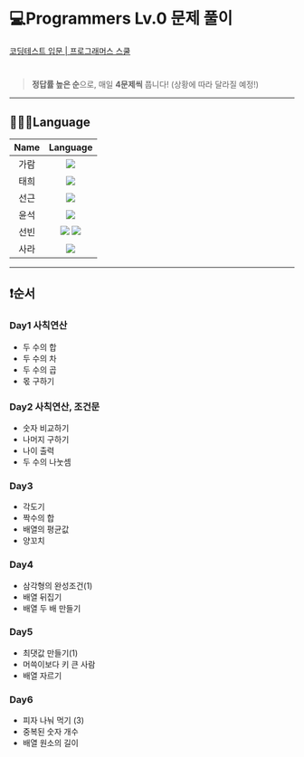 # 💻Programmers Lv.0 문제 풀이

[코딩테스트 입문 | 프로그래머스 스쿨](https://school.programmers.co.kr/learn/challenges/beginner?order=acceptance_desc&languages=javascript&page=1, "programmers link")

# 

> **정답률 높은 순**으로, 매일 **4문제씩** 풉니다! (상황에 따라 달라질 예정!)

---
## 👨🏻‍💻Language
|  Name  |                                                                                                                                                        Language                                                                                                                                                        |
|:------:|:----------------------------------------------------------------------------------------------------------------------------------------------------------------------------------------------------------------------------------------------------------------------------------------------------------------------:|
|   가람   |                                                                                                     <img src="https://img.shields.io/badge/javascript-F7DF1E?style=for-the-badge&logo=javascript&logoColor=black">                                                                                                     |
|   태희   |                                                                                                     <img src="https://img.shields.io/badge/javascript-F7DF1E?style=for-the-badge&logo=javascript&logoColor=black">                                                                                                     |
|   선근   |                                                                                                     <img src="https://img.shields.io/badge/javascript-F7DF1E?style=for-the-badge&logo=javascript&logoColor=black">                                                                                                     |
|   윤석   |                                                                                                     <img src="https://img.shields.io/badge/javascript-F7DF1E?style=for-the-badge&logo=javascript&logoColor=black">                                                                                                     |
|   선빈   |                                                 <img src="https://img.shields.io/badge/javascript-F7DF1E?style=for-the-badge&logo=javascript&logoColor=black"> <img src="https://img.shields.io/badge/python-3776AB?style=for-the-badge&logo=python&logoColor=white">                                                  |
|   사라   |                                                                                                     <img src="https://img.shields.io/badge/javascript-F7DF1E?style=for-the-badge&logo=javascript&logoColor=black">                                                                                                     |

---
## ❗️순서
### Day1 사칙연산
- 두 수의 합
- 두 수의 차
- 두 수의 곱
- 몫 구하기

### Day2 사칙연산, 조건문
- 숫자 비교하기
- 나머지 구하기
- 나이 출력
- 두 수의 나눗셈

### Day3 
- 각도기
- 짝수의 합
- 배열의 평균값
- 양꼬치

### Day4
- 삼각형의 완성조건(1)
- 배열 뒤집기
- 배열 두 배 만들기

### Day5
- 최댓값 만들기(1)
- 머쓱이보다 키 큰 사람
- 배열 자르기

### Day6
- 피자 나눠 먹기 (3)
- 중복된 숫자 개수
- 배열 원소의 길이
